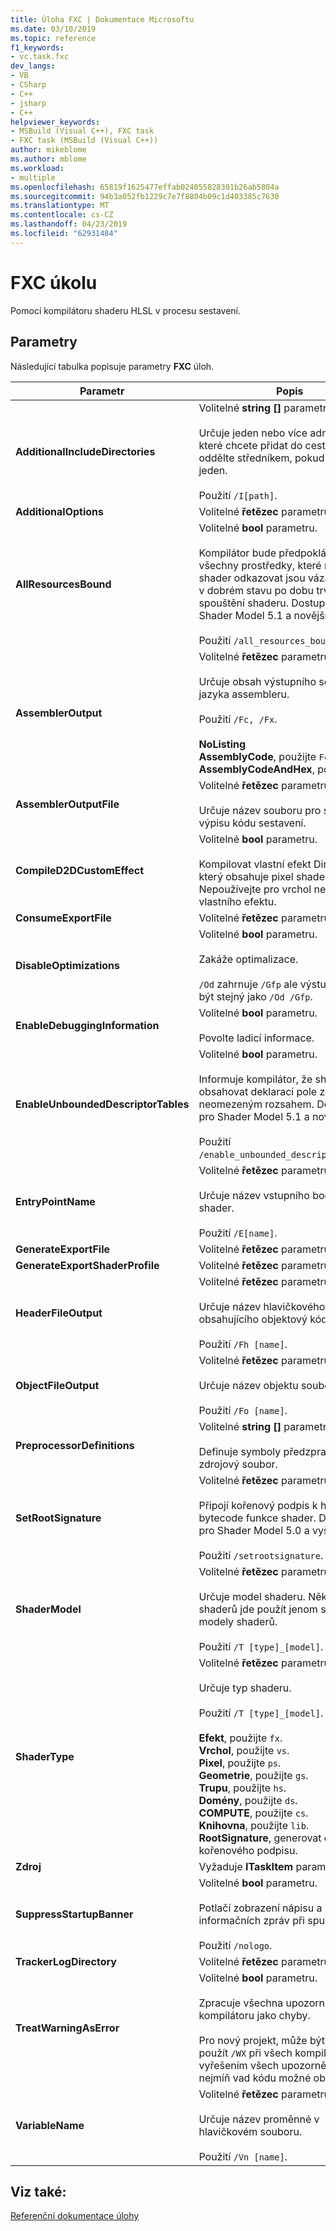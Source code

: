 ```yaml
---
title: Úloha FXC | Dokumentace Microsoftu
ms.date: 03/10/2019
ms.topic: reference
f1_keywords:
- vc.task.fxc
dev_langs:
- VB
- CSharp
- C++
- jsharp
- C++
helpviewer_keywords:
- MSBuild (Visual C++), FXC task
- FXC task (MSBuild (Visual C++))
author: mikeblome
ms.author: mblome
ms.workload:
- multiple
ms.openlocfilehash: 65819f1625477effab024055828301b26ab5804a
ms.sourcegitcommit: 94b3a052fb1229c7e7f8804b09c1d403385c7630
ms.translationtype: MT
ms.contentlocale: cs-CZ
ms.lasthandoff: 04/23/2019
ms.locfileid: "62931484"
---
```

# <a name="fxc-task"></a>FXC úkolu

Pomocí kompilátoru shaderu HLSL v procesu sestavení.

## <a name="parameters"></a>Parametry

Následující tabulka popisuje parametry **FXC** úloh.

|Parametr|Popis|
|---------------|-----------------|
|**AdditionalIncludeDirectories**|Volitelné **string []** parametru.<br/><br/>Určuje jeden nebo více adresářů, které chcete přidat do cesty zahrnutí; oddělte středníkem, pokud více než jeden.<br/><br/>Použití `/I[path]`.|
|**AdditionalOptions**|Volitelné **řetězec** parametru.|
|**AllResourcesBound**|Volitelné **bool** parametru.<br/><br/>Kompilátor bude předpokládat, že všechny prostředky, které může shader odkazovat jsou vázána a jsou v dobrém stavu po dobu trvání spouštění shaderu. Dostupné pro Shader Model 5.1 a novější.<br/><br/>Použití `/all_resources_bound`.|
|**AssemblerOutput**|Volitelné **řetězec** parametru.<br/><br/>Určuje obsah výstupního souboru jazyka assembleru.<br/><br/>Použití `/Fc, /Fx`.<br/><br/>**NoListing**<br/>**AssemblyCode**, použijte `Fc`.<br/>**AssemblyCodeAndHex**, použijte `Fx`.|
|**AssemblerOutputFile**|Volitelné **řetězec** parametru.<br/><br/>Určuje název souboru pro souboru výpisu kódu sestavení.|
|**CompileD2DCustomEffect**|Volitelné **bool** parametru.<br/><br/>Kompilovat vlastní efekt Direct2D, který obsahuje pixel shadery. Nepoužívejte pro vrchol nebo výpočet vlastního efektu.|
|**ConsumeExportFile**|Volitelné **řetězec** parametru.|
|**DisableOptimizations**|Volitelné **bool** parametru.<br/><br/>Zakáže optimalizace.<br/><br/>`/Od` zahrnuje `/Gfp` ale výstup nemusí být stejný jako `/Od /Gfp`.|
|**EnableDebuggingInformation**|Volitelné **bool** parametru.<br/><br/>Povolte ladicí informace.|
|**EnableUnboundedDescriptorTables**|Volitelné **bool** parametru.<br/><br/>Informuje kompilátor, že shader může obsahovat deklaraci pole zdrojů s neomezeným rozsahem. Dostupné pro Shader Model 5.1 a novější.<br/><br/>Použití `/enable_unbounded_descriptor_tables`.|
|**EntryPointName**|Volitelné **řetězec** parametru.<br/><br/>Určuje název vstupního bodu pro shader.<br/><br/>Použití `/E[name]`.|
|**GenerateExportFile**|Volitelné **řetězec** parametru.|
|**GenerateExportShaderProfile**|Volitelné **řetězec** parametru.|
|**HeaderFileOutput**|Volitelné **řetězec** parametru.<br/><br/>Určuje název hlavičkového souboru obsahujícího objektový kód.<br/><br/>Použití `/Fh [name]`.|
|**ObjectFileOutput**|Volitelné **řetězec** parametru.<br/><br/>Určuje název objektu souboru.<br/><br/>Použití `/Fo [name]`.|
|**PreprocessorDefinitions**|Volitelné **string []** parametru.<br/><br/>Definuje symboly předzpracování pro zdrojový soubor.|
|**SetRootSignature**|Volitelné **řetězec** parametru.<br/><br/>Připojí kořenový podpis k hodnota bytecode funkce shader. Dostupné pro Shader Model 5.0 a vyšším.<br/><br/>Použití `/setrootsignature`.|
|**ShaderModel**|Volitelné **řetězec** parametru.<br/><br/>Určuje model shaderu. Některé typy shaderů jde použít jenom s novějšími modely shaderů.<br/><br/>Použití `/T [type]_[model]`.|
|**ShaderType**|Volitelné **řetězec** parametru.<br/><br/>Určuje typ shaderu.<br/><br/>Použití `/T [type]_[model]`.<br/><br/>**Efekt**, použijte `fx`.<br/>**Vrchol**, použijte `vs`.<br/>**Pixel**, použijte `ps`.<br/>**Geometrie**, použijte `gs`.<br/>**Trupu**, použijte `hs`.<br/>**Domény**, použijte `ds`.<br/>**COMPUTE**, použijte `cs`.<br/>**Knihovna**, použijte `lib`.<br/>**RootSignature**, generovat objekt kořenového podpisu.|
|**Zdroj**|Vyžaduje **ITaskItem** parametru.|
|**SuppressStartupBanner**|Volitelné **bool** parametru.<br/><br/>Potlačí zobrazení nápisu a informačních zpráv při spuštění.<br/><br/>Použití `/nologo`.|
|**TrackerLogDirectory**|Volitelné **řetězec** parametru.|
|**TreatWarningAsError**|Volitelné **bool** parametru.<br/><br/>Zpracuje všechna upozornění kompilátoru jako chyby.<br/><br/>Pro nový projekt, může být vhodné použít `/WX` při všech kompilacích; vyřešením všech upozornění zajistíte nejmíň vad kódu možné obtížné najít.|
|**VariableName**|Volitelné **řetězec** parametru.<br/><br/>Určuje název proměnné v hlavičkovém souboru.<br/><br/>Použití `/Vn [name]`.|

## <a name="see-also"></a>Viz také:

[Referenční dokumentace úlohy](../msbuild/msbuild-task-reference.md)